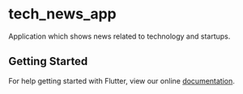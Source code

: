 # tech_news_app

Application which shows news related to technology and startups.

## Getting Started

For help getting started with Flutter, view our online
[documentation](https://flutter.io/).
